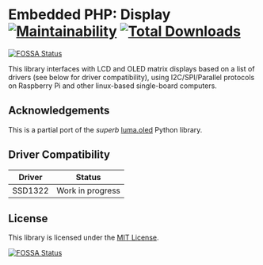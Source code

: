 # Embedded PHP: Display [![Maintainability](https://api.codeclimate.com/v1/badges/ae7b4800dfdfea72b6f7/maintainability)](https://codeclimate.com/github/embedded-php/display/maintainability) [![Total Downloads](https://poser.pugx.org/embedded-php/display/downloads)](//packagist.org/packages/embedded-php/display)
[![FOSSA Status](https://app.fossa.com/api/projects/git%2Bgithub.com%2Fembedded-php%2Fdisplay.svg?type=shield)](https://app.fossa.com/projects/git%2Bgithub.com%2Fembedded-php%2Fdisplay?ref=badge_shield)

This library interfaces with LCD and OLED matrix displays based on a list of drivers (see below for driver compatibility), using I2C/SPI/Parallel protocols on Raspberry Pi and other linux-based single-board computers.

## Acknowledgements

This is a partial port of the *superb* [luma.oled](https://github.com/rm-hull/luma.oled) Python library.

## Driver Compatibility

Driver  | Status
--------|-------
SSD1322 | Work in progress

## License

This library is licensed under the [MIT License](LICENSE).


[![FOSSA Status](https://app.fossa.com/api/projects/git%2Bgithub.com%2Fembedded-php%2Fdisplay.svg?type=large)](https://app.fossa.com/projects/git%2Bgithub.com%2Fembedded-php%2Fdisplay?ref=badge_large)